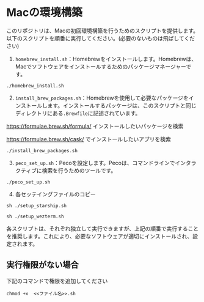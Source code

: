 # Macの環境構築

このリポジトリは、Macの初回環境構築を行うためのスクリプトを提供します。以下のスクリプトを順番に実行してください。(必要のないものは飛ばしてください)

1. `homebrew_install.sh`：Homebrewをインストールします。Homebrewは、Macでソフトウェアをインストールするためのパッケージマネージャーです。

```shell
./homebrew_install.sh
```

2. `install_brew_packages.sh`：Homebrewを使用して必要なパッケージをインストールします。インストールするパッケージは、このスクリプトと同じディレクトリにある`.Brewfile`に記述されています。

<https://formulae.brew.sh/formula/> インストールしたいパッケージを検索

<https://formulae.brew.sh/cask/> でインストールしたいアプリを検索

```shell
./install_brew_packages.sh
```

3. `peco_set_up.sh`：Pecoを設定します。Pecoは、コマンドラインでインタラクティブに検索を行うためのツールです。

```shell
./peco_set_up.sh
```

4. 各セッテイングファイルのコピー

```shell script
sh ./setup_starship.sh

sh ./setup_wezterm.sh
```

各スクリプトは、それぞれ独立して実行できますが、上記の順番で実行することを推奨します。これにより、必要なソフトウェアが適切にインストールされ、設定されます。

## 実行権限がない場合

下記のコマンドで権限を追加してください

```shell
chmod +x  <<ファイル名>>.sh
```
